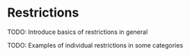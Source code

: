 # Restrictions

TODO: Introduce basics of restrictions in general

TODO: Examples of individual restrictions in some categories
